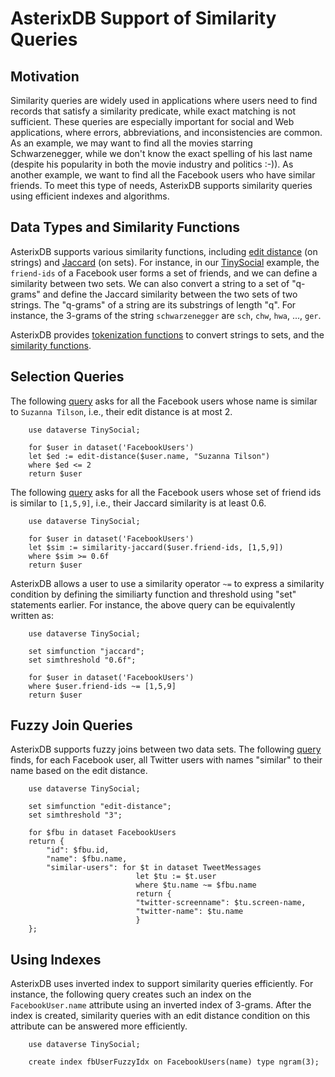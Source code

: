 # AsterixDB Support of Similarity Queries #

## Motivation ##

Similarity queries are widely used in applications where users need to find records that satisfy a similarity predicate, while exact matching is not sufficient. These queries are especially important for social and Web applications, where errors, abbreviations, and inconsistencies are common.  As an example, we may want to find all the movies starring Schwarzenegger, while we don't know the exact spelling of his last name (despite his popularity in both the movie industry and politics :-)). As another example, we want to find all the Facebook users who have similar friends. To meet this type of needs, AsterixDB supports similarity queries using efficient indexes and algorithms.

## Data Types and Similarity Functions ##

AsterixDB supports various similarity functions, including [edit distance](http://en.wikipedia.org/wiki/Levenshtein_distance) (on strings) and [Jaccard](http://en.wikipedia.org/wiki/Jaccard_index) (on sets). For instance, in our [TinySocial](AdmAql101.html#ADM:_Modeling_Semistructed_Data_in_AsterixDB) example, the `friend-ids` of a Facebook user forms a set of friends, and we can define a similarity between two sets. We can also convert a string to a set of "q-grams" and define the Jaccard similarity between the two sets of two strings. The "q-grams" of a string are its substrings of length "q". For instance, the 3-grams of the string `schwarzenegger` are `sch`, `chw`, `hwa`, ..., `ger`.

AsterixDB provides [tokenization functions](AsterixDataTypesAndFunctions.html#Tokenizing_Functions) to convert strings to sets, and the [similarity functions](AsterixDataTypesAndFunctions.html#Similarity_Functions).

## Selection Queries ##

The following [query](AsterixDataTypesAndFunctions.html#edit-distance) asks for all the Facebook users whose name is similar to `Suzanna Tilson`, i.e., their edit distance is at most 2.


        use dataverse TinySocial;
        
        for $user in dataset('FacebookUsers')
        let $ed := edit-distance($user.name, "Suzanna Tilson")
        where $ed <= 2
        return $user


The following [query](AsterixDataTypesAndFunctions.html#similarity-jaccard) asks for all the Facebook users whose set of friend ids is similar to `[1,5,9]`, i.e., their Jaccard similarity is at least 0.6.


        use dataverse TinySocial;
        
        for $user in dataset('FacebookUsers')
        let $sim := similarity-jaccard($user.friend-ids, [1,5,9])
        where $sim >= 0.6f
        return $user


AsterixDB allows a user to use a similarity operator `~=` to express a similarity condition by defining the similiarty function and threshold using "set" statements earlier. For instance, the above query can be equivalently written as:


        use dataverse TinySocial;
        
        set simfunction "jaccard";
        set simthreshold "0.6f";
        
        for $user in dataset('FacebookUsers')
        where $user.friend-ids ~= [1,5,9]
        return $user



## Fuzzy Join Queries ##

AsterixDB supports fuzzy joins between two data sets. The following [query](AdmAql101.html#Query_5_-_Fuzzy_Join) finds, for each Facebook user, all Twitter users with names "similar" to their name based on the edit distance.


        use dataverse TinySocial;
        
        set simfunction "edit-distance";
        set simthreshold "3";
        
        for $fbu in dataset FacebookUsers
        return {
            "id": $fbu.id,
            "name": $fbu.name,
            "similar-users": for $t in dataset TweetMessages
                                let $tu := $t.user
                                where $tu.name ~= $fbu.name
                                return {
                                "twitter-screenname": $tu.screen-name,
                                "twitter-name": $tu.name
                                }
        };


## Using Indexes ##

AsterixDB uses inverted index to support similarity queries efficiently. For instance, the following query creates such an index on the `FacebookUser.name` attribute using an inverted index of 3-grams.  After the index is created, similarity queries with an edit distance condition on this attribute can be answered more efficiently.


        use dataverse TinySocial;
        
        create index fbUserFuzzyIdx on FacebookUsers(name) type ngram(3);

